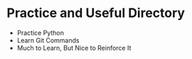 # Practice and Useful Directory

* Practice Python
* Learn Git Commands
* Much to Learn, But Nice to Reinforce It

